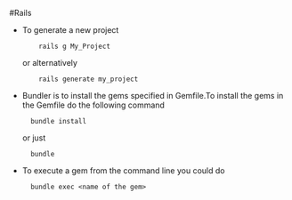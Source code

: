 #Rails
- To generate a new project
	
	      rails g My_Project
	
	or alternatively
	
		  rails generate my_project 
	
	
- Bundler is to install the gems specified in Gemfile.To install the gems in the Gemfile do the following command
		
		bundle install

	or just
	
	    bundle
	    
- To execute a gem from the command line you could do

		bundle exec <name of the gem>


     
     
    
    